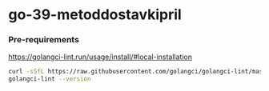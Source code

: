 # go-39-metoddostavkipril

### Pre-requirements

https://golangci-lint.run/usage/install/#local-installation

```bash
curl -sSfL https://raw.githubusercontent.com/golangci/golangci-lint/master/install.sh | sh -s -- -b $(go env GOPATH)/bin v1.41.1
golangci-lint --version
```

